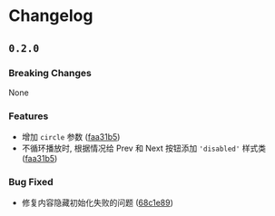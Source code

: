 # Changelog

## `0.2.0`

### Breaking Changes

None

### Features

* 增加 `circle` 参数 ([faa31b5](https://github.com/athm-fe/slide/commit/faa31b595f48dd480b5fde709ae81923fae8933a))
* 不循环播放时, 根据情况给 Prev 和 Next 按钮添加 `'disabled'` 样式类 ([faa31b5](https://github.com/athm-fe/slide/commit/faa31b595f48dd480b5fde709ae81923fae8933a))

### Bug Fixed

* 修复内容隐藏初始化失败的问题 ([68c1e89](https://github.com/athm-fe/slide/commit/68c1e89521751716054da6e2a196d7151b4d113a))